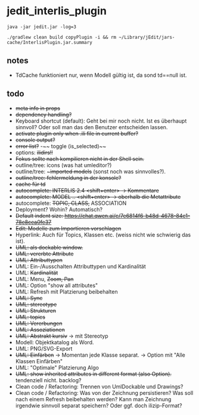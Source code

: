 # jedit_interlis_plugin

```
java -jar jedit.jar -log=3
```

```
./gradlew clean build copyPlugin -i && rm ~/Library/jEdit/jars-cache/InterlisPlugin.jar.summary
```

## notes

- TdCache funktioniert nur, wenn Modell gültig ist, da sond td==null ist.


## todo

- ~~meta info in props~~
- ~~dependency handling?~~
- Keyboard shortcut (default): Geht bei mir noch nicht. Ist es überhaupt sinnvoll? Oder soll man das den Benutzer entscheiden lassen.
- ~~activate plugin only when .ili file in current buffer?~~
- ~~console output?~~ 
- ~~error list?~~ 
-~~ toggle (is_selected)~~
- options: ~~ilidirs!!~~
- ~~Fokus sollte nach kompilieren nicht in der Shell sein.~~
- outline/tree: icons (was hat umleditor?)
- outline/tree: ~~~imported models~~ (sonst noch was sinnvolles?).
- ~~outline/tree: fehlermeldung in der konsole?~~
- ~~cache für td~~
- ~~autocomplete: INTERLIS 2.4 <shift+enter> -> Kommentare~~
- ~~autocomplete: MODEL .. <shift+enter> -> oberhalb die Metattribute~~
- autocomplete: ~~TOPIC, CLASS,~~ ASSOCIATION
- Deployment? Wohin? Automatisch?
- ~~Default indent size: https://chat.qwen.ai/c/7e6814f6-b48d-4678-84e1-78e8cea0fe37~~
- ~~Edit: Modelle zum Importieren vorschlagen~~ 
- Hyperlink: Auch für Topics, Klassen etc. (weiss nicht wie schwierig das ist).
- ~~UML: als dockable window.~~
- ~~UML: vererbte Attribute~~
- ~~UML: Attributtypen~~
- UML: Ein-/Ausschalten Attributtypen und Kardinalität
- UML: ~~Kardinalität~~
- UML: Menu, ~~Zoom, Pan~~
- UML: Option "show all attributes"
- UML: Refresh mit Platzierung beibehalten
- ~~UML: Sync~~
- ~~UML: stereotype~~
- ~~UML: Strukturen~~
- ~~UML: topics~~
- ~~UML: Vererbungen~~
- ~~UML: Assoziationen~~
- ~~UML: Abstrakt kursiv~~ -> mit Stereotyp
- Modell: Objektkatalog als Word.
- UML: PNG/SVG-Export
- ~~UML: Einfärben~~ -> Momentan jede Klasse separat. -> Option mit "Alle Klassen Einfärben"
- UML: "Optimale" Platzierung Algo
- ~~UML: show inherited attributes in different format (also Option).~~ tendenziell nicht. backlog?
- Clean code / Refactoring: Trennen von UmlDockable und Drawings?
- Clean code / Refactoring: Was von der Zeichnung persistieren? Was soll nach einem Refresh beibehalten werden? Kann man Zeichnung irgendwie sinnvoll separat speichern? Oder ggf. doch ilizip-Format?
